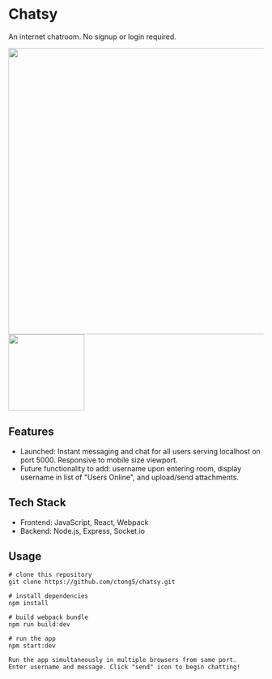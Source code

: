 # Chatsy
An internet chatroom. No signup or login required.

<span>
<img src="https://user-images.githubusercontent.com/46356648/65451411-f80e7800-ddf3-11e9-8612-e030b58caef1.png" width="565">

<img src="https://user-images.githubusercontent.com/46356648/65450896-fe502480-ddf2-11e9-9d71-521e011a4e41.png" width="150">
</span>

## Features
* Launched: Instant messaging and chat for all users serving localhost on port 5000. Responsive to mobile size viewport.
* Future functionality to add: username upon entering room, display username in list of "Users Online", and upload/send attachments.


## Tech Stack
* Frontend: JavaScript, React, Webpack
* Backend: Node.js, Express, Socket.io

## Usage

```
# clone this repository
git clone https://github.com/ctong5/chatsy.git

# install dependencies
npm install

# build webpack bundle
npm run build:dev

# run the app
npm start:dev

Run the app simultaneously in multiple browsers from same port.
Enter username and message. Click "send" icon to begin chatting!
```
